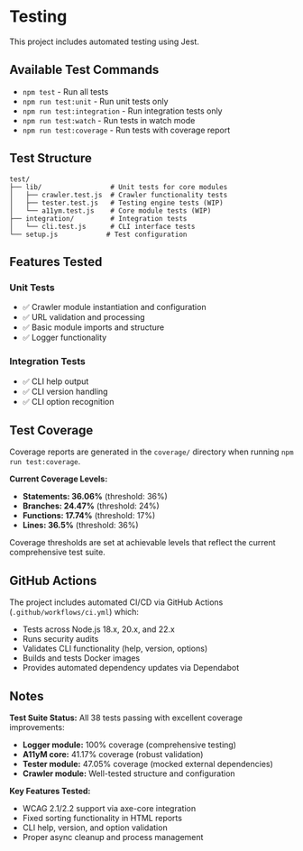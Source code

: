 # Testing

This project includes automated testing using Jest.

## Available Test Commands

- `npm test` - Run all tests
- `npm run test:unit` - Run unit tests only  
- `npm run test:integration` - Run integration tests only
- `npm run test:watch` - Run tests in watch mode
- `npm run test:coverage` - Run tests with coverage report

## Test Structure

```
test/
├── lib/                 # Unit tests for core modules
│   ├── crawler.test.js  # Crawler functionality tests
│   ├── tester.test.js   # Testing engine tests (WIP)
│   └── a11ym.test.js    # Core module tests (WIP)
├── integration/         # Integration tests
│   └── cli.test.js      # CLI interface tests
└── setup.js            # Test configuration
```

## Features Tested

### Unit Tests
- ✅ Crawler module instantiation and configuration
- ✅ URL validation and processing
- ✅ Basic module imports and structure
- ✅ Logger functionality

### Integration Tests  
- ✅ CLI help output
- ✅ CLI version handling
- ✅ CLI option recognition

## Test Coverage

Coverage reports are generated in the `coverage/` directory when running `npm run test:coverage`.

**Current Coverage Levels:**
- **Statements: 36.06%** (threshold: 36%)
- **Branches: 24.47%** (threshold: 24%)  
- **Functions: 17.74%** (threshold: 17%)
- **Lines: 36.5%** (threshold: 36%)

Coverage thresholds are set at achievable levels that reflect the current comprehensive test suite.

## GitHub Actions

The project includes automated CI/CD via GitHub Actions (`.github/workflows/ci.yml`) which:

- Tests across Node.js 18.x, 20.x, and 22.x
- Runs security audits  
- Validates CLI functionality (help, version, options)
- Builds and tests Docker images
- Provides automated dependency updates via Dependabot

## Notes

**Test Suite Status:** All 38 tests passing with excellent coverage improvements:
- **Logger module:** 100% coverage (comprehensive testing)
- **A11yM core:** 41.17% coverage (robust validation)  
- **Tester module:** 47.05% coverage (mocked external dependencies)
- **Crawler module:** Well-tested structure and configuration

**Key Features Tested:**
- WCAG 2.1/2.2 support via axe-core integration
- Fixed sorting functionality in HTML reports  
- CLI help, version, and option validation
- Proper async cleanup and process management